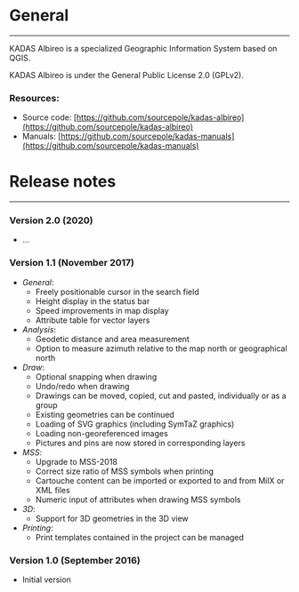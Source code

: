 General
=======
- - -
KADAS Albireo is a specialized Geographic Information System based on QGIS.

KADAS Albireo is under the General Public License 2.0 (GPLv2).

### Resources:

 * Source code: [https://github.com/sourcepole/kadas-albireo](https://github.com/sourcepole/kadas-albireo)
 * Manuals: [https://github.com/sourcepole/kadas-manuals](https://github.com/sourcepole/kadas-manuals)

Release notes
=============
- - -
### Version 2.0 (2020)
* ...

### Version 1.1 (November 2017)
* *General*:
    - Freely positionable cursor in the search field
    - Height display in the status bar
    - Speed ​​improvements in map display
    - Attribute table for vector layers
* *Analysis*:
    - Geodetic distance and area measurement
    - Option to measure azimuth relative to the map north or geographical north
* *Draw*:
    - Optional snapping when drawing
    - Undo/redo when drawing
    - Drawings can be moved, copied, cut and pasted, individually or as a group
    - Existing geometries can be continued
    - Loading of SVG graphics (including SymTaZ graphics)
    - Loading non-georeferenced images
    - Pictures and pins are now stored in corresponding layers
* *MSS*:
    - Upgrade to MSS-2018
    - Correct size ratio of MSS symbols when printing
    - Cartouche content can be imported or exported to and from MilX or XML files
    - Numeric input of attributes when drawing MSS symbols
* *3D*:
    - Support for 3D geometries in the 3D view
* *Printing*:
    - Print templates contained in the project can be managed

### Version 1.0 (September 2016)
- Initial version
